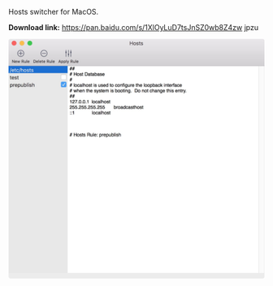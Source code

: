 Hosts switcher for MacOS.

**Download link:** https://pan.baidu.com/s/1XlOyLuD7tsJnSZ0wb8Z4zw jpzu

![screenshot](https://raw.githubusercontent.com/viclm/Hosts/master/Hosts.jpg)
